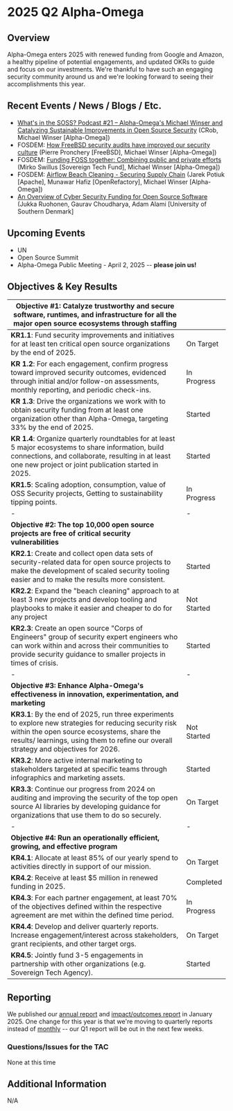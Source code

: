# 2025 Q2 Alpha-Omega

## Overview

Alpha-Omega enters 2025 with renewed funding from Google and Amazon, a healthy pipeline of potential engagements, and updated OKRs to guide and focus on our investments. We're thankful to have such an engaging security community around us and we're looking forward to seeing their accomplishments this year.

## Recent Events / News / Blogs / Etc.

* [What's in the SOSS? Podcast #21 – Alpha-Omega's Michael Winser and Catalyzing Sustainable Improvements in Open Source Security](https://openssf.org/podcast/2024/12/10/whats-in-the-soss-podcast-21-alpha-omegas-michael-winser-and-catalyzing-sustainable-improvements-in-open-source-security/) (CRob, Michael Winser [Alpha-Omega])
* FOSDEM: [How FreeBSD security audits have improved our security culture](https://fosdem.org/2025/schedule/event/fosdem-2025-6152-how-freebsd-security-audits-have-improved-our-security-culture/) (Pierre Pronchery [FreeBSD], Michael Winser [Alpha-Omega])
* FOSDEM: [Funding FOSS together: Combining public and private efforts](https://fosdem.org/2025/schedule/event/fosdem-2025-5279-funding-foss-together-combining-public-and-private-efforts/) (Mirko Swillus [Sovereign Tech Fund], Michael Winser [Alpha-Omega])
* FOSDEM: [Airflow Beach Cleaning - Securing Supply Chain](https://fosdem.org/2025/schedule/event/fosdem-2025-4594-airflow-beach-cleaning-securing-supply-chain/) (Jarek Potiuk [Apache], Munawar Hafiz [OpenRefactory], Michael Winser [Alpha-Omega])
* [An Overview of Cyber Security Funding for Open Source Software](https://arxiv.org/pdf/2412.05887) (Jukka Ruohonen, Gaurav Choudharya, Adam Alami [University of Southern Denmark]

## Upcoming Events

* UN
* Open Source Summit
* Alpha-Omega Public Meeting - April 2, 2025 -- **please join us!**

## Objectives & Key Results

| **Objective #1: Catalyze trustworthy and secure software, runtimes, and infrastructure for all the major open source ecosystems through staffing** | |
|-|-|
| **KR1.1**: Fund security improvements and initiatives for at least ten critical open source organizations by the end of 2025. | On Target |
| **KR 1.2**: For each engagement, confirm progress toward improved security outcomes, evidenced through initial and/or follow-on assessments, monthly reporting, and periodic check-ins. | In Progress |
| **KR 1.3**: Drive the organizations we work with to obtain security funding from at least one organization other than Alpha-Omega, targeting 33% by the end of 2025. | Started |
| **KR 1.4**: Organize quarterly roundtables for at least 5 major ecosystems  to share information, build connections, and collaborate, resulting in at least one new project or joint publication started in 2025. | Started |
| **KR1.5**: Scaling adoption, consumption, value of OSS Security projects, Getting to sustainability tipping points. | In Progress |
|-|-|
| **Objective #2: The top 10,000 open source projects are free of critical security vulnerabilities** | |
| **KR2.1**: Create and collect open data sets of security-related data for open source projects to make the development of scaled security tooling easier and to make the results more consistent. | Started |
| **KR2.2**: Expand the "beach cleaning" approach to at least 3 new projects and develop tooling and playbooks to make it easier and cheaper to do for any project | Not Started |
| **KR2.3**:  Create an open source "Corps of Engineers" group of security expert engineers who can work within and across their communities to provide security guidance to smaller projects in times of crisis. | Started |
|-|-|
| **Objective #3: Enhance Alpha-Omega's effectiveness in innovation, experimentation, and marketing** | |
| **KR3.1**: By the end of 2025, run three experiments to explore new strategies for reducing security risk within the open source ecosystems, share the results/ learnings, using them to refine our overall strategy and objectives for 2026. | Not Started |
| **KR3.2**: More active internal marketing to stakeholders targeted at specific teams through infographics and marketing assets. | Started |
| **KR3.3**: Continue our progress from 2024 on auditing and improving the security of the top open source AI libraries by developing guidance for organizations that use them to do so securely. | On Target |
|-|-|
| **Objective #4: Run an operationally efficient, growing, and effective program** | |
| **KR4.1**: Allocate at least 85% of our yearly spend to activities directly in support of our mission. | On Target |
| **KR4.2**: Receive at least $5 million in renewed funding in 2025. | Completed |
| **KR4.3**: For each partner engagement, at least 70% of the objectives defined within the respective agreement are met within the defined time period. | In Progress |
| **KR4.4**: Develop and deliver quarterly reports. Increase engagement/interest across stakeholders, grant recipients, and other target orgs. | On Target |
| **KR4.5**: Jointly fund 3-5 engagements in partnership with other organizations (e.g. Sovereign Tech Agency). | Started |

## Reporting

We published our [annual report](https://alpha-omega.dev/wp-content/uploads/sites/22/2025/01/Alpha-Omega-Annual-Report-2024_012925.pdf) and [impact/outcomes report](https://alpha-omega.dev/wp-content/uploads/sites/22/2025/01/Alpha-Omega-GranteeReport-2024_012925.pdf) in January 2025. One change for this year is that we're moving to quarterly reports instead of [monthly](https://alpha-omega.dev/resources/reports/) -- our Q1 report will be out in the next few weeks.

### Questions/Issues for the TAC

None at this time

## Additional Information

N/A
